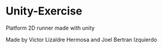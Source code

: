 # Unity-Exercise
Platform 2D runner made with unity

Made by Victor Lizaldre Hermosa and Joel Bertran Izquierdo
